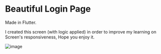 # Beautiful Login Page

Made in Flutter.

I created this screen (with logic applied) in order to improve my learning on Screen's responsiveness, Hope you enjoy it.

![image](https://user-images.githubusercontent.com/60988830/212702123-b20f97d5-da77-4dd4-85e8-2e04fe005fff.png)
